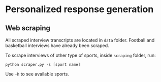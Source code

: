 # Personalized response generation

## Web scraping
All scraped interview transcripts are located in `data` folder. Football and basketball interviews have already been scraped.

To scrape interviews of other type of sports, inside `scraping` folder, run:

```python scraper.py -s [sport name]```

Use `-h` to see available sports.
